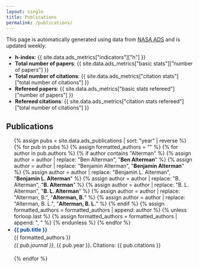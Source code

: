 ```yaml
---
layout: single
title: Publications
permalink: /publications/
---
```


This page is automatically generated using data from [NASA ADS](https://ui.adsabs.harvard.edu) and is updated weekly.

- **h-index**: {{ site.data.ads_metrics["indicators"]["h"] }}
- **Total number of papers**: {{ site.data.ads_metrics["basic stats"]["number of papers"] }}
- **Total number of citations**: {{ site.data.ads_metrics["citation stats"]["total number of citations"] }}
- **Refereed papers**: {{ site.data.ads_metrics["basic stats refereed"]["number of papers"] }}
- **Refereed citations**: {{ site.data.ads_metrics["citation stats refereed"]["total number of citations"] }}


## Publications

<ul class="publication-list">
{% assign pubs = site.data.ads_publications | sort: "year" | reverse %}
{% for pub in pubs %}
  {% assign formatted_authors = "" %}
  {% for author in pub.authors %}
    {% if author contains "Alterman" %}
      {% assign author = author | replace: "Ben Alterman", "<strong>Ben Alterman</strong>" %}
      {% assign author = author | replace: "Benjamin Alterman", "<strong>Benjamin Alterman</strong>" %}
      {% assign author = author | replace: "Benjamin L. Alterman", "<strong>Benjamin L. Alterman</strong>" %}
      {% assign author = author | replace: "B. Alterman", "<strong>B. Alterman</strong>" %}
      {% assign author = author | replace: "B. L. Alterman", "<strong>B. L. Alterman</strong>" %}
      {% assign author = author | replace: "Alterman, B.", "<strong>Alterman, B.</strong>" %}
      {% assign author = author | replace: "Alterman, B. L.", "<strong>Alterman, B. L.</strong>" %}
    {% endif %}
    {% assign formatted_authors = formatted_authors | append: author %}
    {% unless forloop.last %}
      {% assign formatted_authors = formatted_authors | append: ", " %}
    {% endunless %}
  {% endfor %}
  <li>
    <strong><a href="{{ pub.url }}" target="_blank" rel="noopener">{{ pub.title }}</a></strong><br>
    <span class="authors">{{ formatted_authors }}</span><br>
    <em>{{ pub.journal }}</em>,
    {{ pub.year }}.
    <span class="citations">Citations: {{ pub.citations }}</span>
  </li>
{% endfor %}
</ul>

<style>
.publication-list {
  list-style-type: disc;
  padding-left: 1.5em;
}
.publication-list li {
  margin-bottom: 1.2em;
  line-height: 1.5em;
}
.publication-list a {
  text-decoration: none;
  color: #0645ad;
}
.publication-list a:hover {
  text-decoration: underline;
}
</style>
